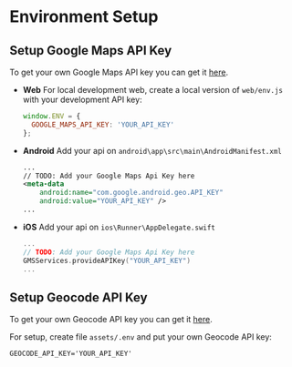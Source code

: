 # Environment Setup

## Setup Google Maps API Key

To get your own Google Maps API key you can get it [here](https://developers.google.com/maps/get-started#quickstart).

- **Web**
   For local development web, create a local version of `web/env.js` with your
   development API key:

   ```js
   window.ENV = {
     GOOGLE_MAPS_API_KEY: 'YOUR_API_KEY'
   };
   ```

- **Android**
   Add your api on `android\app\src\main\AndroidManifest.xml`

   ```xml
   ...
   // TODO: Add your Google Maps Api Key here
   <meta-data
       android:name="com.google.android.geo.API_KEY"
       android:value="YOUR_API_KEY" />
   ...
   ```

- **iOS**
   Add your api on `ios\Runner\AppDelegate.swift`

   ```swift
   ...
   // TODO: Add your Google Maps Api Key here
   GMSServices.provideAPIKey("YOUR_API_KEY")
   ...
   ```

## Setup Geocode API Key

To get your own Geocode API key you can get it [here](https://geocode.maps.co/).

For setup, create file `assets/.env` and put your own Geocode API key:
  
```env
GEOCODE_API_KEY='YOUR_API_KEY'
```
